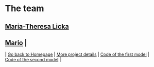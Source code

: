 # The team

## [Maria-Theresa Licka](./Maria-Theresa_Licka.md) 
## [Mario](./Mario.md) |



| [Go back to Homepage](https://matheli.github.io/BWKI/) | [More project details](https://matheli.github.io/BWKI/posts/More%20details.html) | [Code of the first model](./posts/First_model.md) | [Code of the second model](./posts/Second_model.md) | 

